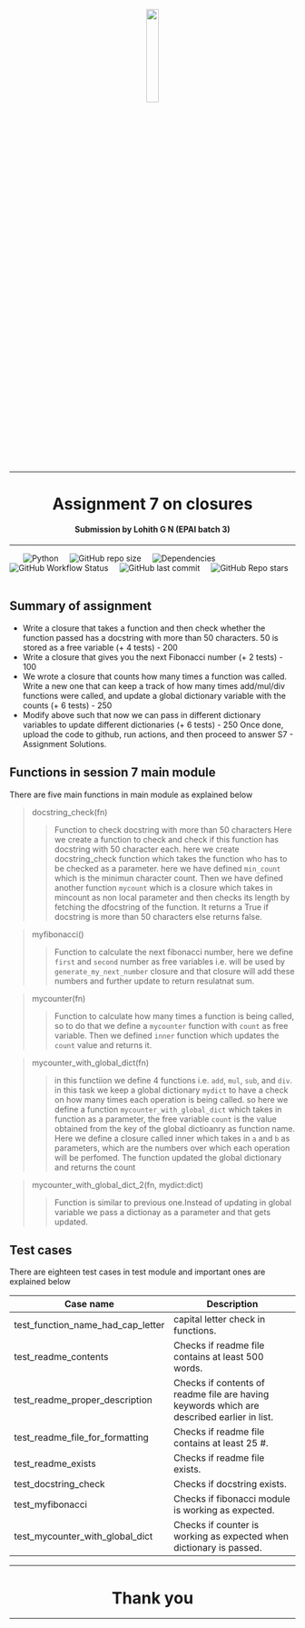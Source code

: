 <p align="center"><img width=20.5% src="https://avatars.githubusercontent.com/u/67179924?s=280&v=4"></p>

***
<h1 align="center">Assignment 7 on closures</h1>
<h4 align="center">Submission by Lohith G N (EPAI batch 3) </h4>

***

 &nbsp; &nbsp;  &nbsp; ![Python](https://img.shields.io/badge/python-v3.6+-blue.svg)  &nbsp;  &nbsp; 
 ![GitHub repo size](https://img.shields.io/github/repo-size/lohith0501/The-School-of-AI-session-7-assignment-lohith0501)  &nbsp;  &nbsp; 
![Dependencies](https://img.shields.io/badge/dependencies-up%20to%20date-brightgreen.svg)  &nbsp;  &nbsp; 
![GitHub Workflow Status](https://img.shields.io/github/workflow/status/lohith0501/The-School-of-AI-session-7-assignment-lohith0501/Session_7-workflow)  &nbsp;  &nbsp; 
![GitHub last commit](https://img.shields.io/github/last-commit/lohith0501/The-School-of-AI-session-7-assignment-lohith0501)  &nbsp;  &nbsp; 
![GitHub Repo stars](https://img.shields.io/github/stars/lohith0501/The-School-of-AI-session-7-assignment-lohith0501?style=social)  &nbsp;  &nbsp; 



## Summary of assignment 
- Write a closure that takes a function and then check whether the function passed has a docstring with more than 50 characters. 50 is stored as a free variable (+ 4 tests) - 200
- Write a closure that gives you the next Fibonacci number (+ 2 tests) - 100
- We wrote a closure that counts how many times a function was called. Write a new one that can keep a track of how many times add/mul/div functions were called, and update a global dictionary variable with the counts (+ 6 tests) - 250
- Modify above such that now we can pass in different dictionary variables to update different dictionaries (+ 6 tests) - 250
Once done, upload the code to github, run actions, and then proceed to answer S7 - Assignment Solutions. 

## Functions in session 7 main module

There are five main functions in main module as explained below

> docstring_check(fn)
>> Function to check docstring with more than 50 characters
Here we create a function to check and check if this function has docstring with 50 character each. here we create docstring_check function which takes the function who has to be checked as a parameter. here we have defined `min_count` which is the minimun character count. Then we have defined another function `mycount` which is a closure which takes in mincount as non local parameter and then checks its length by fetching the dfocstring of the function. It returns a True if docstring is more than 50 characters else returns false.

> myfibonacci()
>> Function to calculate the next fibonacci number, here we define `first` and `second` number as free variables i.e. will be used by `generate_my_next_number` closure and that closure will add these numbers and further update to return resulatnat sum.

> mycounter(fn)
>> Function to calculate how many times a function is being called, so to do that we define a `mycounter` function with `count` as free variable. Then we defined `inner` function which updates the `count` value and returns it.

> mycounter_with_global_dict(fn)
>> in this functiion we define 4 functions i.e. `add`, `mul`, `sub`, and `div`. in this task we keep a global dictionary `mydict` to have a check on how many times each operation is being called. so here we define a function `mycounter_with_global_dict` which takes in function as a parameter, the free variable `count` is the value obtained from the key of the global dictioanry as function name. Here we define a closure called inner which takes in  `a` and `b` as parameters, which are the numbers over which each operation will be perfomed. The function updated the global dictionary and returns the count

> mycounter_with_global_dict_2(fn, mydict:dict)
>>Function is similar to previous one.Instead of updating in global variable we pass a dictionay as a parameter and that gets updated. 

## Test cases 

There are eighteen test cases in test module and important ones are explained below

| Case name | Description |
| ------ | ----------- |
| test_function_name_had_cap_letter   | capital letter check in functions. |
| test_readme_contents | Checks if readme file contains at least 500 words. |
| test_readme_proper_description    | Checks if contents of readme file are having keywords which are described earlier in list. |
| test_readme_file_for_formatting | Checks if readme file contains at least 25 #. |
| test_readme_exists | Checks if readme file exists. |
| test_docstring_check | Checks if docstring exists. |
|test_myfibonacci | Checks if fibonacci module is working as expected. |
| test_mycounter_with_global_dict | Checks if counter is working as expected when dictionary is passed. |

***

<h1 align="center">Thank you</h1>

***

